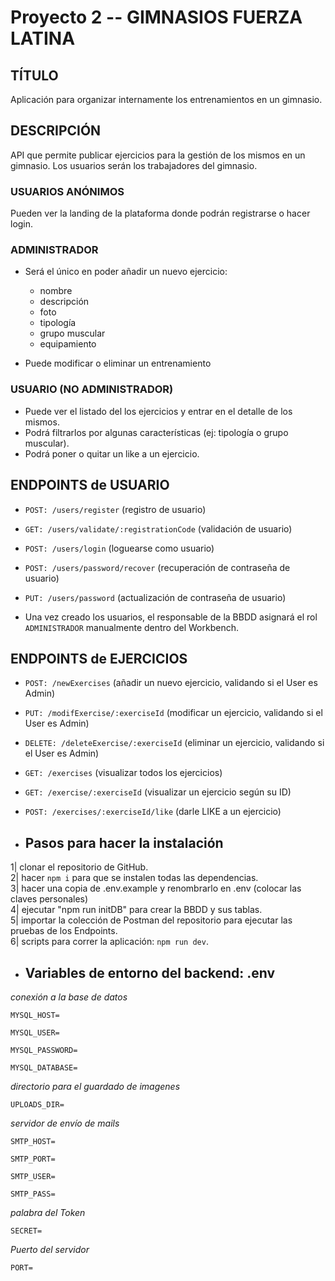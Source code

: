 # Proyecto 2 -- GIMNASIOS FUERZA LATINA

## TÍTULO

Aplicación para organizar internamente los entrenamientos en un gimnasio.

## DESCRIPCIÓN

API que permite publicar ejercicios para la gestión de los mismos en un
gimnasio. Los usuarios serán los trabajadores del gimnasio.

### USUARIOS ANÓNIMOS

Pueden ver la landing de la plataforma donde podrán registrarse o hacer login.

### ADMINISTRADOR

- Será el único en poder añadir un nuevo ejercicio:

  - nombre
  - descripción
  - foto
  - tipología
  - grupo muscular
  - equipamiento

- Puede modificar o eliminar un entrenamiento

### USUARIO (NO ADMINISTRADOR)

- Puede ver el listado del los ejercicios y entrar en el detalle de los mismos.
- Podrá filtrarlos por algunas características (ej: tipología o grupo muscular).
- Podrá poner o quitar un like a un ejercicio.

## ENDPOINTS de USUARIO

- `POST: /users/register` (registro de usuario)
- `GET: /users/validate/:registrationCode` (validación de usuario)
- `POST: /users/login` (loguearse como usuario)
- `POST: /users/password/recover` (recuperación de contraseña de usuario)
- `PUT: /users/password` (actualización de contraseña de usuario)

- Una vez creado los usuarios, el responsable de la BBDD asignará el rol `ADMINISTRADOR` manualmente dentro del Workbench.

## ENDPOINTS de EJERCICIOS

- `POST: /newExercises` (añadir un nuevo ejercicio, validando si el User es Admin)
- `PUT: /modifExercise/:exerciseId` (modificar un ejercicio, validando si el User es Admin)
- `DELETE: /deleteExercise/:exerciseId` (eliminar un ejercicio, validando si el User es Admin)
- `GET: /exercises` (visualizar todos los ejercicios)
- `GET: /exercise/:exerciseId` (visualizar un ejercicio según su ID)
- `POST: /exercises/:exerciseId/like` (darle LIKE a un ejercicio)

- ## Pasos para hacer la instalación

1| clonar el repositorio de GitHub.  
 2| hacer `npm i` para que se instalen todas las dependencias.  
3| hacer una copia de .env.example y renombrarlo en .env (colocar las claves personales)  
4| ejecutar "npm run initDB" para crear la BBDD y sus tablas.  
5| importar la colección de Postman del repositorio para ejecutar las pruebas de los Endpoints.  
6| scripts para correr la aplicación: `npm run dev`.

- ## Variables de entorno del backend: .env

_conexión a la base de datos_

`MYSQL_HOST=`

`MYSQL_USER=`

`MYSQL_PASSWORD=`

`MYSQL_DATABASE=`

_directorio para el guardado de imagenes_

`UPLOADS_DIR=`

_servidor de envío de mails_

`SMTP_HOST=`

`SMTP_PORT=`

`SMTP_USER=`

`SMTP_PASS=`

_palabra del Token_

`SECRET=`

_Puerto del servidor_

`PORT=`
